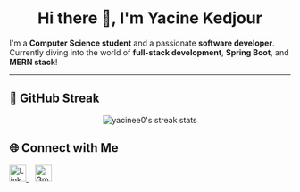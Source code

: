 <h1 align="center">Hi there 👋, I'm Yacine Kedjour</h1>

I'm a **Computer Science student** and a passionate **software developer**.  
Currently diving into the world of **full-stack development**, **Spring Boot**, and **MERN stack**!

---
## 🧠 GitHub Streak

<p align="center">
  <img src="https://streak-stats.demolab.com/?user=yacinee0&theme=tokyonight&hide_border=true" alt="yacinee0's streak stats"/>
</p>


## 🌐 Connect with Me

<p align="left">
  <a href="https://www.linkedin.com/in/yacine-kedjour-5b8313310/" target="_blank">
    <img src="https://cdn.jsdelivr.net/gh/simple-icons/simple-icons/icons/linkedin.svg" alt="LinkedIn" width="30" height="30" />
  </a>
  &nbsp;&nbsp;
  <a href="mailto:yacineked000@gmail.com" target="_blank">
    <img src="https://cdn.jsdelivr.net/gh/simple-icons/simple-icons/icons/gmail.svg" alt="Gmail" width="30" height="30" />
  </a>
</p>


